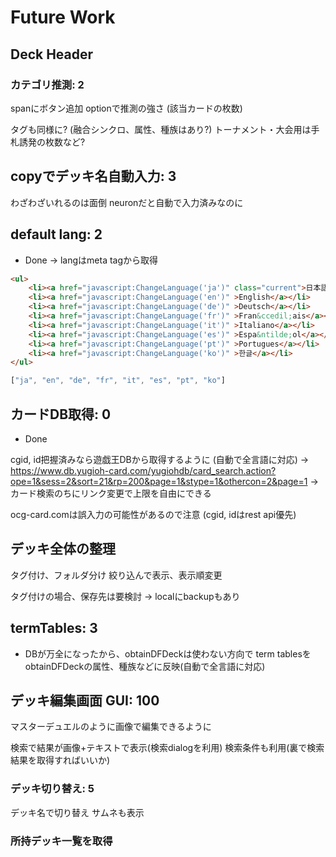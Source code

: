 # Future Work

## Deck Header
### カテゴリ推測: 2

spanにボタン追加
optionで推測の強さ
(該当カードの枚数)

タグも同様に?
(融合シンクロ、属性、種族はあり?)
トーナメント・大会用は手札誘発の枚数など?

## copyでデッキ名自動入力: 3
わざわざいれるのは面倒
neuronだと自動で入力済みなのに

## default lang: 2
- Done
-> langはmeta tagから取得

```html
<ul>
    <li><a href="javascript:ChangeLanguage('ja')" class="current">日本語</a></li>
    <li><a href="javascript:ChangeLanguage('en')" >English</a></li>
    <li><a href="javascript:ChangeLanguage('de')" >Deutsch</a></li>
    <li><a href="javascript:ChangeLanguage('fr')" >Fran&ccedil;ais</a></li>
    <li><a href="javascript:ChangeLanguage('it')" >Italiano</a></li>
    <li><a href="javascript:ChangeLanguage('es')" >Espa&ntilde;ol</a></li>
    <li><a href="javascript:ChangeLanguage('pt')" >Portugues</a></li>
    <li><a href="javascript:ChangeLanguage('ko')" >한글</a></li>
</ul>
```

```js
["ja", "en", "de", "fr", "it", "es", "pt", "ko"]
```

## カードDB取得: 0

- Done

cgid, id把握済みなら遊戯王DBから取得するように (自動で全言語に対応)
-> https://www.db.yugioh-card.com/yugiohdb/card_search.action?ope=1&sess=2&sort=21&rp=200&page=1&stype=1&othercon=2&page=1
-> カード検索のちにリンク変更で上限を自由にできる


ocg-card.comは誤入力の可能性があるので注意
(cgid, idはrest api優先)

## デッキ全体の整理
タグ付け、フォルダ分け
絞り込んで表示、表示順変更

タグ付けの場合、保存先は要検討
-> localにbackupもあり

## termTables: 3
- DBが万全になったから、obtainDFDeckは使わない方向で
term tablesをobtainDFDeckの属性、種族などに反映(自動で全言語に対応)

## デッキ編集画面 GUI: 100
マスターデュエルのように画像で編集できるように

検索で結果が画像+テキストで表示(検索dialogを利用)
検索条件も利用(裏で検索結果を取得すればいいか)

### デッキ切り替え: 5
デッキ名で切り替え
サムネも表示

### 所持デッキ一覧を取得


